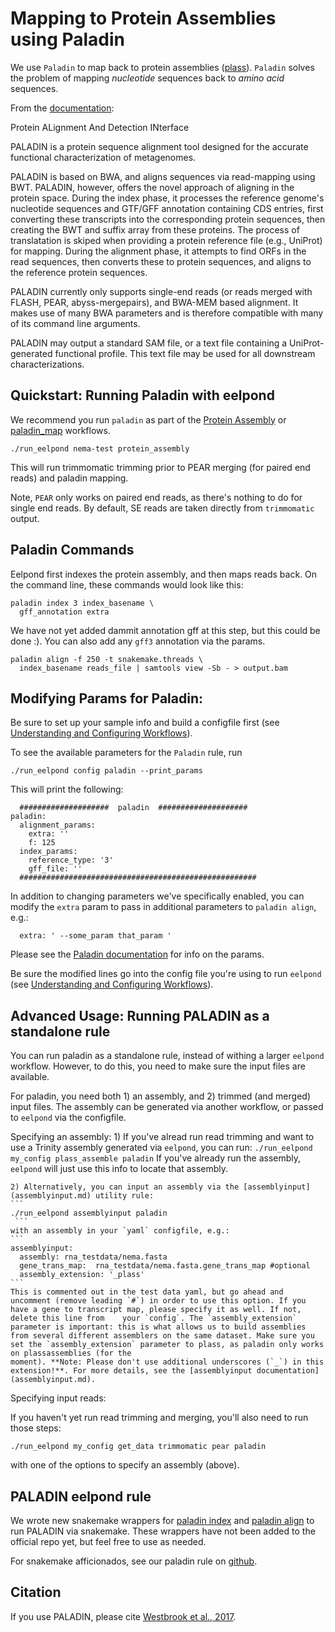 # Mapping to Protein Assemblies using Paladin

We use `Paladin` to map back to protein assemblies ([plass](plass.md)). `Paladin` solves the problem of mapping *nucleotide* sequences back to *amino acid* sequences.

From the [documentation](https://github.com/twestbrookunh/paladin):

Protein ALignment And Detection INterface

PALADIN is a protein sequence alignment tool designed for the accurate functional characterization of metagenomes.

PALADIN is based on BWA, and aligns sequences via read-mapping using BWT. PALADIN, however, offers the novel approach of aligning in the protein space. During the index phase, it processes the reference genome's nucleotide sequences and GTF/GFF annotation containing CDS entries, first converting these transcripts into the corresponding protein sequences, then creating the BWT and suffix array from these proteins. The process of translatation is skiped when providing a protein reference file (e.g., UniProt) for mapping. During the alignment phase, it attempts to find ORFs in the read sequences, then converts these to protein sequences, and aligns to the reference protein sequences.

PALADIN currently only supports single-end reads (or reads merged with FLASH, PEAR, abyss-mergepairs), and BWA-MEM based alignment. It makes use of many BWA parameters and is therefore compatible with many of its command line arguments.

PALADIN may output a standard SAM file, or a text file containing a UniProt-generated functional profile. This text file may be used for all downstream characterizations.

## Quickstart: Running Paladin with eelpond

We recommend you run `paladin` as part of the [Protein Assembly](protein_assembly_workflow.md) or [paladin_map](paladin_map.md) workflows.

```
./run_eelpond nema-test protein_assembly
```
This will run trimmomatic trimming prior to PEAR merging (for paired end reads) and paladin mapping. 

Note, `PEAR` only works on paired end reads, as there's nothing to do for single end reads. By default, SE reads are taken directly from `trimmomatic` output.

## Paladin Commands

Eelpond first indexes the protein assembly, and then maps reads back. On the command line, these commands would look like this: 
```
paladin index 3 index_basename \ 
  gff_annotation extra
```
We have not yet added dammit annotation gff at this step, but this could be done :). You can also add any `gff3` annotation via the params.

```
paladin align -f 250 -t snakemake.threads \
  index_basename reads_file | samtools view -Sb - > output.bam
```

## Modifying Params for Paladin:

Be sure to set up your sample info and build a configfile first (see [Understanding and Configuring Workflows](about_and_configure.md)).

To see the available parameters for the `Paladin` rule, run
```
./run_eelpond config paladin --print_params
```
This will print the following:
```
  ####################  paladin  ####################
paladin:
  alignment_params:
    extra: ''
    f: 125
  index_params:
    reference_type: '3'
    gff_file: '' 
  #####################################################
```
In addition to changing parameters we've specifically enabled, you can modify the `extra` param to pass in additional parameters to `paladin align`,  e.g.:
```
  extra: ' --some_param that_param '
```
Please see the [Paladin documentation](https://github.com/twestbrookunh/paladin) for info on the params.

Be sure the modified lines go into the config file you're using to run `eelpond` (see [Understanding and Configuring Workflows](about_and_configure.md)).

## Advanced Usage: Running PALADIN as a standalone rule

You can run paladin as a standalone rule, instead of withing a larger `eelpond` workflow. However, to do this, you need to make sure the input files are available.

For paladin, you need both 1) an assembly, and 2) trimmed (and merged) input files. The assembly can be generated via another workflow, or passed to `eelpond` via the configfile.

Specifying an assembly:
    1) If you've alread run read trimming and want to use a Trinity assembly generated via `eelpond`, you can run:
    ```
    ./run_eelpond my_config plass_assemble paladin
    ```
    If you've already run the assembly, `eelpond` will just use this info to locate that assembly.

    2) Alternatively, you can input an assembly via the [assemblyinput](assemblyinput.md) utility rule:
    ```
    ./run_eelpond assemblyinput paladin
     ```
    with an assembly in your `yaml` configfile, e.g.:
    ```
    assemblyinput:
      assembly: rna_testdata/nema.fasta
      gene_trans_map:  rna_testdata/nema.fasta.gene_trans_map #optional
      assembly_extension: '_plass'
    ```
    This is commented out in the test data yaml, but go ahead and uncomment (remove leading `#`) in order to use this option. If you have a gene to transcript map, please specify it as well. If not, delete this line from    your `config`. The `assembly_extension` parameter is important: this is what allows us to build assemblies from several different assemblers on the same dataset. Make sure you set the `assembly_extension` parameter to plass, as paladin only works on plassassemblies (for the
    moment). **Note: Please don't use additional underscores (`_`) in this extension!**. For more details, see the [assemblyinput documentation](assemblyinput.md).

Specifying input reads:

If you haven't yet run read trimming and merging, you'll also need to run those steps:
```
./run_eelpond my_config get_data trimmomatic pear paladin
```
with one of the options to specify an assembly (above).


## PALADIN eelpond rule

We wrote new snakemake wrappers for [paladin index](https://github.com/dib-lab/eelpond/blob/master/rules/paladin/paladin-index.py) and [paladin align](https://github.com/dib-lab/eelpond/blob/master/rules/paladin/paladin-align.py) to run PALADIN via snakemake. These wrappers have not been added to the official repo yet, but feel free to use as needed.

For snakemake afficionados, see our paladin rule on [github](https://github.com/dib-lab/eelpond/blob/master/rules/paladin/paladin.rule).

## Citation

If you use PALADIN, please cite [Westbrook et al., 2017](https://www.ncbi.nlm.nih.gov/pmc/articles/PMC5423455/).
